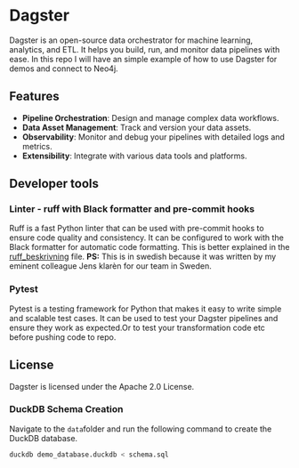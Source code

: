 # Dagster

Dagster is an open-source data orchestrator for machine learning, analytics, and ETL. It helps you build, run, and monitor data pipelines with ease.
In this repo I will have an simple example of how to use Dagster for demos and connect to Neo4j.

## Features

- **Pipeline Orchestration**: Design and manage complex data workflows.
- **Data Asset Management**: Track and version your data assets.
- **Observability**: Monitor and debug your pipelines with detailed logs and metrics.
- **Extensibility**: Integrate with various data tools and platforms.


## Developer tools

### Linter - ruff with Black formatter and pre-commit hooks
Ruff is a fast Python linter that can be used with pre-commit hooks to ensure code quality and consistency. It can be configured to work with the Black formatter for automatic code formatting. This is better explained in the [ruff_beskrivning](ruff_beskrivning.md) file. **PS:** This is in swedish because it was written by my eminent colleague Jens klarèn for our team in Sweden.

### Pytest
Pytest is a testing framework for Python that makes it easy to write simple and scalable test cases. It can be used to test your Dagster pipelines and ensure they work as expected.Or to test your transformation code etc before pushing code to repo. 

## License

Dagster is licensed under the Apache 2.0 License.


### DuckDB Schema Creation

Navigate to the `data`folder and run the following command to create the DuckDB database.

```bash
duckdb demo_database.duckdb < schema.sql    
```

